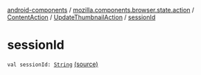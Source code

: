 [android-components](../../../index.md) / [mozilla.components.browser.state.action](../../index.md) / [ContentAction](../index.md) / [UpdateThumbnailAction](index.md) / [sessionId](./session-id.md)

# sessionId

`val sessionId: `[`String`](https://kotlinlang.org/api/latest/jvm/stdlib/kotlin/-string/index.html) [(source)](https://github.com/mozilla-mobile/android-components/blob/master/components/browser/state/src/main/java/mozilla/components/browser/state/action/BrowserAction.kt#L179)